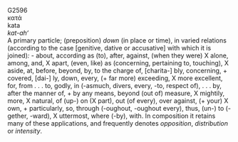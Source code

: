 <body>
  <p>G2596<br>  κατά  <br> kata  <br><i>kat-ah‘ </i><br>A primary particle; (preposition) <i>down</i> (in place or time), in varied relations (according to the case [genitive, dative or accusative] with which it is joined)<i>:</i> - about, according as (to), after, against, (when they were) X alone, among, and, X apart, (even, like) as (concerning, pertaining to, touching), X aside, at, before, beyond, by, to the charge of, [charita-] bly, concerning, + covered, [dai-] ly, down, every, (+ far more) exceeding, X more excellent, for, from . . . to, godly, in (-asmuch, divers, every, -to, respect of), . . . by, after the manner of, + by any means, beyond (out of) measure, X mightily, more, X natural, of (up-) on (X part), out (of every), over against, (+ your) X own, + particularly, so, through (-oughout, -oughout every), thus, (un-) to (-gether, -ward), X uttermost, where (-by), with. In composition it retains many of these applications, and frequently denotes <i>opposition</i>, <i>distribution</i> or <i>intensity</i>.<br></p>
 </body>